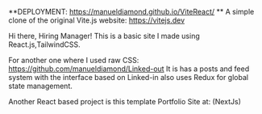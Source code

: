 **DEPLOYMENT: https://manueldiamond.github.io/ViteReact/ ** 
A simple clone of the original Vite.js website: https://vitejs.dev

Hi there, Hiring Manager!
This is a basic site I made using React.js,TailwindCSS.

For another one where I used raw CSS: https://github.com/manueldiamond/Linked-out 
It is has a posts and feed system with the interface based on Linked-in
also uses Redux for global state management.

Another React based project is this template Portfolio Site at:
 (NextJs) 
